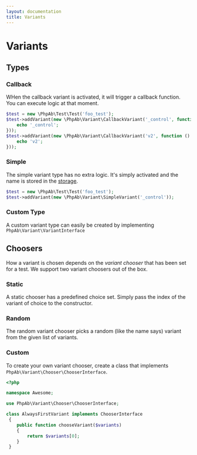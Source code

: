 ```yaml
---
layout: documentation
title: Variants
---
```


# Variants

## Types

### Callback

WHen the callback variant is activated, it will trigger a callback function. You can
execute logic at that moment.

```php
$test = new \PhpAb\Test\Test('foo_test');
$test->addVariant(new \PhpAb\Variant\CallbackVariant('_control', function () {
    echo '_control';
}));
$test->addVariant(new \PhpAb\Variant\CallbackVariant('v2', function () {
    echo 'v2';
}));
```

### Simple

The simple variant type has no extra logic. It's simply activated and the name is
stored in the [storage](storage.html).

```php
$test = new \PhpAb\Test\Test('foo_test');
$test->addVariant(new \PhpAb\Variant\SimpleVariant('_control'));
```

### Custom Type

A custom variant type can easily be created by implementing `PhpAb\Variant\VariantInterface`

## Choosers

How a variant is chosen depends on the *variant chooser* that has been set for a test.
We support two variant choosers out of the box.

### Static

A static chooser has a predefined choice set. Simply pass the index of the variant of
choice to the constructor.

### Random

The random variant chooser picks a random (like the name says) variant from the given
list of variants.

### Custom

To create your own variant chooser, create a class that implements `PhpAb\Variant\Chooser\ChooserInterface`.

```php
<?php

namespace Awesome;

use PhpAb\Variant\Chooser\ChooserInterface;

class AlwaysFirstVariant implements ChooserInterface
 {
    public function chooseVariant($variants)
    {
        return $variants[0];
    }
 }
```
